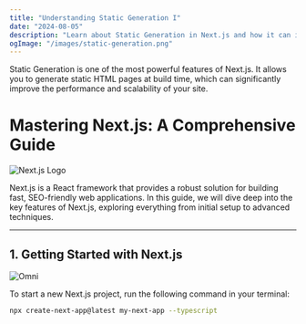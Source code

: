 ```yaml
---
title: "Understanding Static Generation I"
date: "2024-08-05"
description: "Learn about Static Generation in Next.js and how it can improve your site's performance."
ogImage: "/images/static-generation.png"
---
```

Static Generation is one of the most powerful features of Next.js. It allows you to generate static HTML pages at build time, which can significantly improve the performance and scalability of your site.

# Mastering Next.js: A Comprehensive Guide

![Next.js Logo](/images/nextjs-logo.png)

Next.js is a React framework that provides a robust solution for building fast, SEO-friendly web applications. In this guide, we will dive deep into the key features of Next.js, exploring everything from initial setup to advanced techniques.

---



## 1. Getting Started with Next.js

![Omni](/images/static-generation.png)

To start a new Next.js project, run the following command in your terminal:

```bash
npx create-next-app@latest my-next-app --typescript
```
